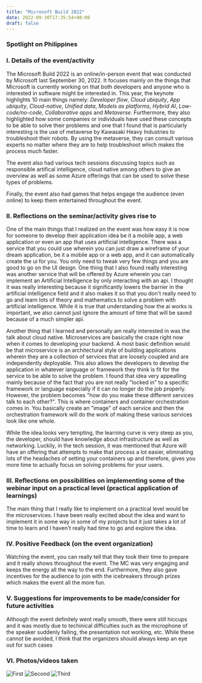 ```yaml
---
title: "Microsoft Build 2022"
date: 2022-09-30T17:35:54+08:00
draft: false
---
```


### Spotlight on Philippines

### I. Details of the event/activity
The Microsoft Build 2022 is an online/in-person event that was conducted by Microsoft last September 30, 2022. It focuses mainly on the things that Microsoft is currently working on that both developers and anyone who is interested in software might be interested in. This year, the keynote highlights 10 main things namely: *Developer flow*, *Cloud ubiquity*, *App ubiquity*, *Cloud-native*, *Unified data*, *Models as platforms*, *Hybrid AI*, *Low-code/no-code*, *Collaborative apps* and *Metaverse*. Furthermore, they also highlighted how some companies or individuals have used these concepts to be able to solve their problems and one that I found that is particularly interesting is the use of metaverse by Kawasaki Heavy Industries to troubleshoot their robots. By using the metaverse, they can consult various experts no matter where they are to help troubleshoot which makes the process much faster. 

The event also had various tech sessions discussing topics such as responsible artifical intelligence, cloud native among others to give an overview as well as some Azure offerings that can be used to solve these types of problems. 

Finally, the event also had games that helps engage the audience (even online) to keep them entertained throughout the event. 

### II. Reflections on the seminar/activity gives rise to
One of the main things that I realized on the event was how easy it is now for someone to develop their application idea be it a mobile app, a web application or even an app that uses artificial intelligence. There was a service that you could use wherein you can just draw a wireframe of your dream application, be it a mobile app or a web app, and it can automatically create the ui for you. You only need to tweak very few things and you are good to go on the UI design. One thing that I also found really interesting was another service that will be offered by Azure wherein you can implement an Artificial Intelligence by only interacting with an api. I thought it was really interesting because it significantly lowers the barrier in the artificial intelligence field and it also makes it so that you don't really need to go and learn lots of theory and mathematics to solve a problem with artificial intelligence. While it is true that understanding how the ai works is important, we also cannot just ignore the amount of time that will be saved because of a much simpler api.

Another thing that I learned and personally am really interested in was the talk about cloud native. Microservices are basically the craze right now when it comes to developing your backend. A most basic definition would be that microservice is an architectural style of building applications wherein they are a collection of services that are loosely coupled and are independently deployable. This also allows the developers to develop the application in whatever language or framework they think is fit for the service to be able to solve the problem. I found that idea very appealling mainly because of the fact that you are not really "locked in" to a specific framework or language especially if it can no longer do the job properly. However, the problem becomes "how do you make these different services talk to each other?". This is where containers and container orchestration comes in. You basically create an "image" of each service and then the orchestration framework will do the work of making these various services look like one whole. 

While the idea looks very tempting, the learning curve is very steep as you, the developer, should have knowledge about infrastructure as well as networking. Luckily, in the tech session, it was mentioned that Azure will have an offering that attempts to make that process a lot easier, eliminating lots of the headaches of setting your containers up and therefore, gives you more time to actually focus on solving problems for your users.

### III. Reflections on possibilities on implementing some of the webinar input on a practical level (practical application of learnings)
The main thing that I really like to implement on a practical level would be the microservices. I have been really excited about the idea and want to implement it in some way in some of my projects but it just takes a lot of time to learn and I haven't really had time to go and explore the idea.

### IV. Positive Feedback (on the event organization)
Watching the event, you can really tell that they took their time to prepare and it really shows throughout the event. The MC was very engaging and keeps the energy all the way to the end. Furthermore, they also gave incentives for the audience to join with the icebreakers through prizes which makes the event all the more fun.

### V. Suggestions for improvements to be made/consider for future activities
Although the event definitely went really smooth, there were still hiccups and it was mostly due to techinical difficulties such as the microphone of the speaker suddenly failing, the presentation not working, etc. While these cannot be avoided, I think that the organizers should always keep an eye out for such cases

### VI. Photos/videos taken
![First](/seminars-educational-trips/posts/microsoft-build/images/6.jpg "First")
![Second](/seminars-educational-trips/posts/microsoft-build/images/8.jpg "Second")
![Third](/seminars-educational-trips/posts/microsoft-build/images/9.jpg "Third")